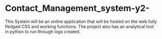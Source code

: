 # Contact_Management_system-y2-
This System will be an online application that will be hosted on the web fully fledged CSS and working functions. The project also has an analytical tool in python to run through logs created.
